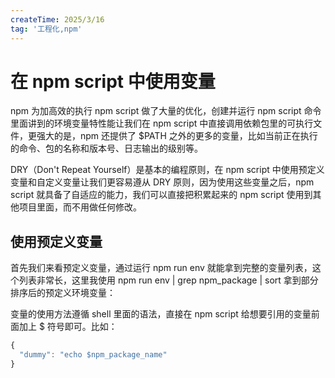 ```yaml
---
createTime: 2025/3/16
tag: '工程化,npm'
---
```

# 在 npm script 中使用变量

npm 为加高效的执行 npm script 做了大量的优化，创建并运行 npm script 命令 里面讲到的环境变量特性能让我们在 npm script 中直接调用依赖包里的可执行文件，更强大的是，npm 还提供了 $PATH 之外的更多的变量，比如当前正在执行的命令、包的名称和版本号、日志输出的级别等。

DRY（Don't Repeat Yourself）是基本的编程原则，在 npm script 中使用预定义变量和自定义变量让我们更容易遵从 DRY 原则，因为使用这些变量之后，npm script 就具备了自适应的能力，我们可以直接把积累起来的 npm script 使用到其他项目里面，而不用做任何修改。

## 使用预定义变量

首先我们来看预定义变量，通过运行 npm run env 就能拿到完整的变量列表，这个列表非常长，这里我使用 npm run env | grep npm_package | sort 拿到部分排序后的预定义环境变量：

变量的使用方法遵循 shell 里面的语法，直接在 npm script 给想要引用的变量前面加上 $ 符号即可。比如：

```js
{
  "dummy": "echo $npm_package_name"
}
```
